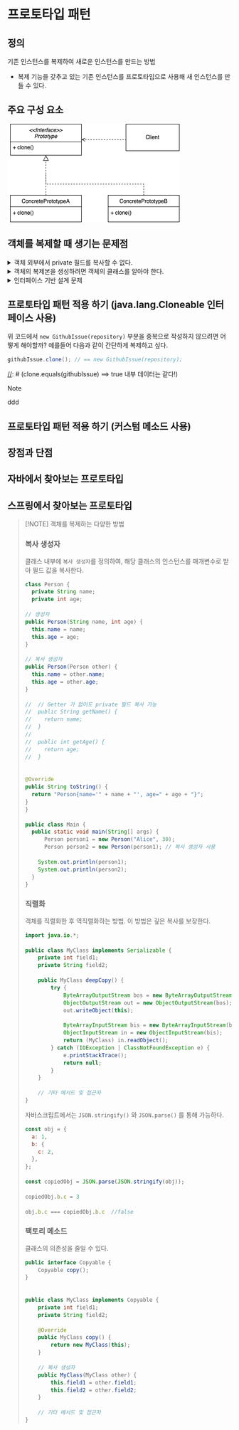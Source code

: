 
# 프로토타입 패턴

## 정의
기존 인스턴스를 복제하여 새로운 인스턴스를 만드는 방법
 - 복제 기능을 갖추고 있는 기존 인스턴스를 프로토타입으로 사용해 새 인스턴스를 만들 수 있다.

## 주요 구성 요소
![img](https://github.com/zhtmr/static-files-for-posting/blob/main/static-files-for-posting/20240629/prototype-pattern.drawio.png?raw=true)

[//]: # (정리내용 ㄱㄱ)

## 객체를 복제할 때 생기는 문제점

<details>
<summary>객체 외부에서 private 필드를 복사할 수 없다.</summary>

> [!WARNING]
> ```java
> class Person {
>   private String name;
>   private int age;
>
>   public Person(String name, int age) {
>       this.name = name;
>       this.age = age;
>   }
>
>   // Getter
>   public String getName() {
>       return name;
>   }
>
>   public int getAge() {
>       return age;
>   }
> }
>
> public class Main {
>   public static void main(String[] args) {
>       Person person1 = new Person("Alice", 30);
>
>        // 비공개 필드 접근 시도 - 오류 발생
>        // String name = person1.name; // 컴파일 에러
>        // int age = person1.age; // 컴파일 에러
>
>        // 복제본을 생성하려고 하지만 비공개 필드에 접근할 수 없음
>        Person person2 = new Person(person1.getName(), person1.getAge());
>        
>        System.out.println(person1.getName() + ", " + person1.getAge());
>        System.out.println(person2.getName() + ", " + person2.getAge());
>    }
> }
>
> ```


</details>

<details>
<summary>객체의 복제본을 생성하려면 객체의 클래스를 알아야 한다.</summary>

클래스 의존도가 높아진다.

> [!WARNING]
> ```java
> class Employee {
>    private String name;
>    private int salary;
>
>    public Employee(String name, int salary) {
>        this.name = name;
>        this.salary = salary;
>    }
>
>    // Getter
>    public String getName() {
>        return name;
>    }
>
>    public int getSalary() {
>        return salary;
>    }
>
>    // 복사 생성자 필요
>    public Employee(Employee other) {
>        this.name = other.name;
>        this.salary = other.salary;
>    }
> }
>
> public class Main {
>   public static void main(String[] args) {
>       Employee emp1 = new Employee("Bob", 50000);
>
>       // 복제본을 생성하려면 Employee 클래스에 의존
>       Employee emp2 = new Employee(emp1); // Employee 클래스에 의존
>        
>       System.out.println(emp1.getName() + ", " + emp1.getSalary());
>       System.out.println(emp2.getName() + ", " + emp2.getSalary());
>   }
> }
>
> ```

</details>

<details>
<summary>인터페이스 기반 설계 문제</summary>

구체 클래스에 의존하지 않고 객체를 복제하기 어렵다.

> [!WARNING]
> ```java
> interface Copyable {
>     Copyable copy();
> }
>
> class Student implements Copyable {
>    private String name;
>    private int grade;
>
>    public Student(String name, int grade) {
>       this.name = name;
>       this.grade = grade;
>    }
>
>     @Override
>     public Copyable copy() {
>         return new Student(this.name, this.grade);
>     }
>
>     // Getter
>     public String getName() {
>         return name;
>     }
>
>     public int getGrade() {
>         return grade;
>     }
> }
>
> public class Main {
>   public static void main(String[] args) {
>       Copyable student1 = new Student("Charlie", 10);
>
>       // 인터페이스를 통해서는 구체적인 클래스에 접근할 수 없음
>       // Student student2 = (Student) student1.copy(); // 다운캐스팅 필요 - 유연성 저하
>         
>       Copyable student2 = student1.copy(); // Copyable 인터페이스로는 구체적인 필드 접근 불가
>         
>       // student2가 Student 타입인지 확인 후 캐스팅 필요
>       if (student2 instanceof Student) {
>           Student copiedStudent = (Student) student2;
>           System.out.println(copiedStudent.getName() + ", " + copiedStudent.getGrade());
>       }
>   }
> }
> ```

</details>

## 프로토타입 패턴 적용 하기 (java.lang.Cloneable 인터페이스 사용)
위 코드에서 `new GithubIssue(repository)` 부분을 중복으로 작성하지 않으려면 어떻게 해야할까?
예를들어 다음과 같이 간단하게 복제하고 싶다.

```java
githubIssue.clone(); // == new GithubIssue(repository);
```


[//]: # (clone != githubIssue ==> false 객체 레퍼런스는 다르다!)
[//]: # (clone.equals(githubIssue\) ==> true 내부 데이터는 같다!)

> [!NOTE]
> ddd

## 프로토타입 패턴 적용 하기 (커스텀 메소드 사용)

[//]: # (refactoring.guru 사이트 예제가 더 좋다!!)

## 장점과 단점

## 자바에서 찾아보는 프로토타입

## 스프링에서 찾아보는 프로토타입

> [!NOTE] 객체를 복제하는 다양한 방법
> ### 복사 생성자
> 클래스 내부에 `복사 생성자`를 정의하여, 해당 클래스의 인스턴스를 매개변수로 받아 필드 값을 복사한다.
> 
> ```java
> class Person {
>   private String name;
>   private int age;
>
> // 생성자
> public Person(String name, int age) {
>   this.name = name;
>   this.age = age;
> }
>
> // 복사 생성자
> public Person(Person other) {
>   this.name = other.name;
>   this.age = other.age;
> }
>
> //  // Getter 가 없어도 private 필드 복사 가능
> //  public String getName() {
> //    return name;
> //  }
> //
> //  public int getAge() {
> //    return age;
> //  }
>
> 
> @Override
> public String toString() {
>   return "Person{name='" + name + "', age=" + age + "}";
> }
> }
>
> public class Main {
>   public static void main(String[] args) {
>       Person person1 = new Person("Alice", 30);
>       Person person2 = new Person(person1); // 복사 생성자 사용
>
>     System.out.println(person1);
>     System.out.println(person2);
>   }
> }
>
> ```
> ### 직렬화
> 객체를 직렬화한 후 역직렬화하는 방법. 이 방법은 깊은 복사를 보장한다.
> 
> ```java
> import java.io.*;
>
> public class MyClass implements Serializable {
>     private int field1;
>     private String field2;
>     
>     public MyClass deepCopy() {
>         try {
>             ByteArrayOutputStream bos = new ByteArrayOutputStream();
>             ObjectOutputStream out = new ObjectOutputStream(bos);
>             out.writeObject(this);
>             
>             ByteArrayInputStream bis = new ByteArrayInputStream(bos.toByteArray());
>             ObjectInputStream in = new ObjectInputStream(bis);
>             return (MyClass) in.readObject();
>         } catch (IOException | ClassNotFoundException e) {
>             e.printStackTrace();
>             return null;
>         }
>     }
>     
>     // 기타 메서드 및 접근자
> }
>
> ```
>
> 자바스크립트에서는 `JSON.stringify()` 와 `JSON.parse()` 를 통해 가능하다.
> ```javascript
> const obj = {
>   a: 1,
>   b: {
>     c: 2,
>   },
> };
>
> const copiedObj = JSON.parse(JSON.stringify(obj));
>
> copiedObj.b.c = 3
>
> obj.b.c === copiedObj.b.c  //false 
> ```
> 
> ### 팩토리 메소드
> 클래스의 의존성을 줄일 수 있다.
> 
> ```java
> public interface Copyable {
>     Copyable copy();
> }
>
>
> public class MyClass implements Copyable {
>     private int field1;
>     private String field2;
>     
>     @Override
>     public MyClass copy() {
>         return new MyClass(this);
>     }
>     
>     // 복사 생성자
>     public MyClass(MyClass other) {
>         this.field1 = other.field1;
>         this.field2 = other.field2;
>     }
>     
>     // 기타 메서드 및 접근자
> }
>
> ```



